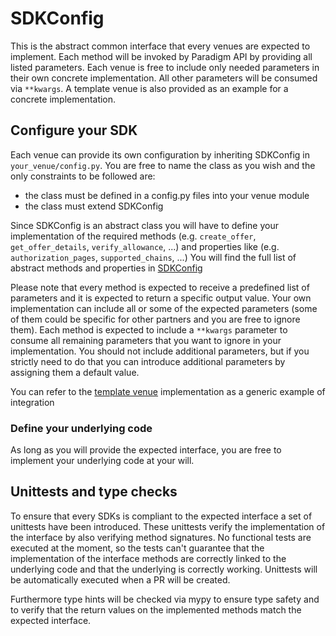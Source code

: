 # SDKConfig

This is the abstract common interface that every venues are expected to
implement. Each method will be invoked by Paradigm API by providing all listed
parameters. Each venue is free to include only needed parameters in their own concrete
implementation. All other parameters will be consumed via `**kwargs`.
A template venue is also provided as an example for a concrete implementation.

## Configure your SDK

Each venue can provide its own configuration by inheriting SDKConfig in `your_venue/config.py`.
You are free to name the class as you wish and the only constraints to be followed are:
- the class must be defined in a config.py files into your venue module
- the class must extend SDKConfig

Since SDKConfig is an abstract class you will have to define your implementation of the required methods (e.g. `create_offer`, `get_offer_details`, `verify_allowance`, ...) and properties like (e.g. `authorization_pages`, `supported_chains`, ...)
You will find the full list of abstract methods and properties in [SDKConfig](sdk_commons/config.py)

Please note that every method is expected to receive a predefined list of parameters and it is expected to return a specific output value.
Your own implementation can include all or some of the expected parameters (some of them could be specific for other partners and you are free to ignore them). Each method is expected to include a `**kwargs` parameter to consume all remaining parameters that you want to ignore in your implementation.
You should not include additional parameters, but if you strictly need to do that you can introduce additional parameters by assigning them a default value.

You can refer to the [template venue](template/template) implementation as a generic example of integration

### Define your underlying code

As long as you will provide the expected interface, you are free to implement your underlying code at your will.

## Unittests and type checks

To ensure that every SDKs is compliant to the expected interface a set of unittests have been introduced.
These unittests verify the implementation of the interface by also verifying method signatures. No functional tests are executed at the moment, so the tests can't guarantee that the implementation of the interface methods are correctly linked to the underlying code and that the underlying is correctly working.
Unittests will be automatically executed when a PR will be created.

Furthermore type hints will be checked via mypy to ensure type safety and to verify that the return values on the implemented methods match the expected interface.
